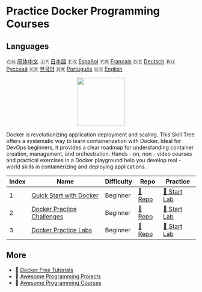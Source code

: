 # Practice Docker Programming Courses

## Languages

🇨🇳 [简体中文](README_zh.md) 🇯🇵 [日本語](README_ja.md) 🇪🇸 [Español](README_es.md) 🇫🇷 [Français](README_fr.md) 🇩🇪 [Deutsch](README_de.md) 🇷🇺 [Русский](README_ru.md) 🇰🇷 [한국어](README_ko.md) 🇧🇷 [Português](README_pt.md) 🇺🇸 [English](README.md) 

<div align="center">
<img width="128px" src="https://file.labex.io/path/X5zPui0XRqNx.png">
</div>

Docker is revolutionizing application deployment and scaling. This Skill Tree offers a systematic way to learn containerization with Docker. Ideal for DevOps beginners, it provides a clear roadmap for understanding container creation, management, and orchestration. Hands - on, non - video courses and practical exercises in a Docker playground help you develop real - world skills in containerizing and deploying applications.

|   Index | Name                                                                              | Difficulty   | Repo                                                                | Practice                                                            |
|---------|-----------------------------------------------------------------------------------|--------------|---------------------------------------------------------------------|---------------------------------------------------------------------|
|       1 | [Quick Start with Docker](https://labex.io/courses/quick-start-with-docker)       | Beginner     | [🔗 Repo](https://github.com/labex-labs/quick-start-with-docker)    | [🚀 Start Lab](https://labex.io/courses/quick-start-with-docker)    |
|       2 | [Docker Practice Challenges](https://labex.io/courses/docker-practice-challenges) | Beginner     | [🔗 Repo](https://github.com/labex-labs/docker-practice-challenges) | [🚀 Start Lab](https://labex.io/courses/docker-practice-challenges) |
|       3 | [Docker Practice Labs](https://labex.io/courses/docker-practice-labs)             | Beginner     | [🔗 Repo](https://github.com/labex-labs/docker-practice-labs)       | [🚀 Start Lab](https://labex.io/courses/docker-practice-labs)       |

## More

- 🔗 [Docker Free Tutorials](https://github.com/labex-labs/docker-free-tutorials)
- 🔗 [Awesome Programming Projects](https://github.com/labex-labs/awesome-programming-projects)
- 🔗 [Awesome Programming Courses](https://github.com/labex-labs/awesome-programming-courses)

